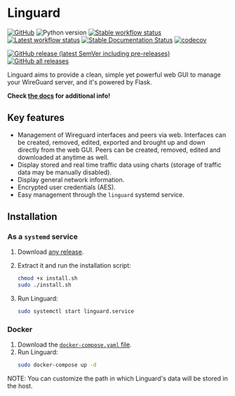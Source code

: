 # Linguard

[![GitHub](https://img.shields.io/github/license/joseantmazonsb/linguard)](LICENSE.md) ![Python version](https://img.shields.io/badge/python-3.7%20%7C%203.8%20%7C%203.9-blue?logo=python&logoColor=yellow) [![Stable workflow status](https://github.com/joseantmazonsb/linguard/actions/workflows/stable-test.yaml/badge.svg)](https://github.com/joseantmazonsb/linguard/actions/workflows/stable-test.yaml) [![Latest workflow status](https://github.com/joseantmazonsb/linguard/actions/workflows/latest-test.yaml/badge.svg)](https://github.com/joseantmazonsb/linguard/actions/workflows/latest-test.yaml) [![Stable Documentation Status](https://readthedocs.org/projects/linguard/badge/?version=stable)](https://linguard.readthedocs.io/en/stable/?badge=stable) [![codecov](https://codecov.io/gh/joseantmazonsb/linguard/branch/main/graph/badge.svg)](https://codecov.io/gh/joseantmazonsb/linguard)

[![GitHub release (latest SemVer including pre-releases)](https://img.shields.io/github/v/release/joseantmazonsb/linguard?color=green&include_prereleases&logo=github)](https://github.com/joseantmazonsb/linguard/releases) [![GitHub all releases](https://img.shields.io/github/downloads/joseantmazonsb/linguard/total?logo=github)](https://github.com/joseantmazonsb/linguard/releases)


Linguard aims to provide a clean, simple yet powerful web GUI to manage your WireGuard server, and it's powered by Flask.

**Check [the docs](https://linguard.readthedocs.io/en/latest/) for additional info!**

## Key features

* Management of Wireguard interfaces and peers via web. Interfaces can be created, removed, edited, exported and brought up and down directly from the web GUI. Peers can be created, removed, edited and downloaded at anytime as well.
* Display stored and real time traffic data using charts (storage of traffic data may be manually disabled).
* Display general network information.
* Encrypted user credentials (AES).
* Easy management through the ``linguard`` systemd service.

## Installation

### As a `systemd` service

1. Download [any release](https://github.com/joseantmazonsb/linguard/releases).
    
2. Extract it and run the installation script:
    ```bash
    chmod +x install.sh
    sudo ./install.sh
    ```
3. Run Linguard: 
    ```bash
    sudo systemctl start linguard.service
    ```

### Docker

1. Download the [`docker-compose.yaml` file](https://raw.githubusercontent.com/joseantmazonsb/linguard/main/docker/docker-compose.yaml).
2. Run Linguard: 
   ```bash
   sudo docker-compose up -d
   ```
NOTE: You can customize the path in which Linguard's data will be stored in the host.